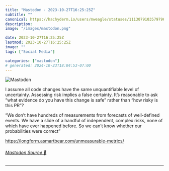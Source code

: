 ```yaml
---
title: "Mastodon - 2023-10-27T16:25:25Z"
subtitle: ""
canonical: https://hachyderm.io/users/mweagle/statuses/111307910357979695
description:
image: "/images/mastodon.png"

date: 2023-10-27T16:25:25Z
lastmod: 2023-10-27T16:25:25Z
image: ""
tags: ["Social Media"]

categories: ["mastodon"]
# generated: 2024-10-23T18:04:53-07:00
---
```

![Mastodon](/images/mastodon.png)

<p>I assume all code changes have the same unquantifiable level of uncertainty. Assessing risk implies a false certainty. It’s reasonable to ask “what evidence do you have this change is safe” rather than “how risky is this PR”? </p><p>“We don’t have hundreds of measurements from forecasts of well-defined events. We have a slide of a handful of independent, complex risks, none of which have ever happened before. So we can’t know whether our probabilities were correct”</p><p><a href="https://longform.asmartbear.com/unmeasurable-metrics/" target="_blank" rel="nofollow noopener noreferrer" translate="no"><span class="invisible">https://</span><span class="ellipsis">longform.asmartbear.com/unmeas</span><span class="invisible">urable-metrics/</span></a></p>


###### [Mastodon Source 🐘](https://hachyderm.io/@mweagle/111307910357979695)

___
